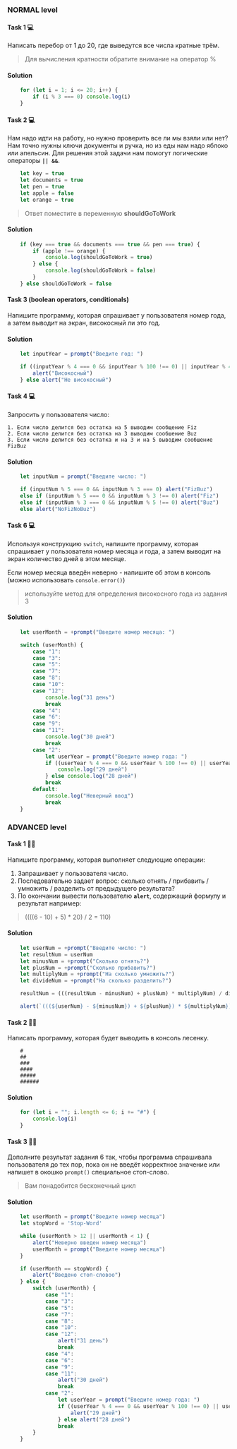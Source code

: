 ### NORMAL level

#### Task 1 💻

Написать перебор от 1 до 20, где выведутся все числа кратные трём.

> Для вычисления кратности обратите внимание на оператор %

#### Solution

```javascript
    for (let i = 1; i <= 20; i++) {
        if (i % 3 === 0) console.log(i)
    }
```



#### Task 2 💻

Нам надо идти на работу, но нужно проверить все ли мы взяли или нет?
Нам точно нужны ключи документы и ручка, но из еды нам надо яблоко или апельсин. 
Для решения этой задачи нам помогут логические операторы **`|| &&`**.

```javascript
    let key = true
    let documents = true
    let pen = true
    let apple = false
    let orange = true
```

> Ответ поместите в переменную **shouldGoToWork**

#### Solution

```javascript
    if (key === true && documents === true && pen === true) {
        if (apple !== orange) {
            console.log(shouldGoToWork = true)
        } else {
            console.log(shouldGoToWork = false)
        }
    } else shouldGoToWork = false
```



#### Task 3 (boolean operators, conditionals)

Напишите программу, которая спрашивает у пользователя номер года, а затем выводит на 
экран, високосный ли это год.

#### Solution

```javascript
    let inputYear = prompt("Введите год: ")

    if ((inputYear % 4 === 0 && inputYear % 100 !== 0) || inputYear % 400 === 0) {
        alert("Високосный")
    } else alert("Не високосный")
```



#### Task 4 💻

Запросить у пользователя число: 

    1. Если число делится без остатка на 5 выводим сообщение Fiz
    2. Если число делится без остатка на 3 выводим сообшение Buz
    3. Если число делится без остатка и на 3 и на 5 выводим сообшение FizBuz

#### Solution

```javascript
    let inputNum = prompt("Введите число: ")

    if (inputNum % 5 === 0 && inputNum % 3 === 0) alert("FizBuz")
    else if (inputNum % 5 === 0 && inputNum % 3 !== 0) alert("Fiz")
    else if (inputNum % 3 === 0 && inputNum % 5 !== 0) alert("Buz")
    else alert("NoFizNoBuz")
```



#### Task 6 💻

Используя конструкцию `switch`, напишите программу, которая спрашивает у пользователя 
номер месяца и года, а затем выводит на экран количество дней в этом месяце.

Если номер месяца введён неверно - напишите об этом в консоль (можно использовать 
`console.error()`)

> используйте метод для определения високосного года из задания 3

#### Solution

```javascript
    let userMonth = +prompt("Введите номер месяца: ")

    switch (userMonth) {
        case "1":
        case "3":
        case "5":
        case "7":
        case "8":
        case "10":
        case "12":
            console.log("31 день")
            break
        case "4":
        case "6":
        case "9":
        case "11":
            console.log("30 дней")
            break
        case "2":
            let userYear = prompt("Введите номер года: ")
            if ((userYear % 4 === 0 && userYear % 100 !== 0) || userYear % 400 === 0) {
                console.log("29 дней")
            } else console.log("28 дней")
            break
        default:
            console.log("Неверный ввод")
            break
    }
```



### ADVANCED level

#### Task 1 👨‍🏫 

Напишите программу, которая выполняет следующие операции: 

1. Запрашивает у пользователя число.
2. Последовательно задает вопрос: 
    cколько отнять / прибавить / умножить / разделить от предыдущего результата?
3. По окончании вывести пользователю **`alert`**, содержащий формулу и результат например: 
> ((((6 - 10) + 5) * 20) / 2 = 110)

#### Solution

```javascript
    let userNum = +prompt("Введите число: ")
    let resultNum = userNum
    let minusNum = +prompt("Сколько отнять?")
    let plusNum = +prompt("Сколько прибавить?")
    let multiplyNum = +prompt("На сколько умножить?")
    let divideNum = +prompt("На сколько разделить?")

    resultNum = (((resultNum - minusNum) + plusNum) * multiplyNum) / divideNum

    alert(`(((${userNum} - ${minusNum}) + ${plusNum}) * ${multiplyNum}) / ${divideNum} = ${resultNum}`)
```



#### Task 2 👨‍🏫

Написать программу, которая будет выводить в консоль лесенку.

```
    #
    ##
    ###
    ####
    #####
    ######
```

#### Solution

```javascript
    for (let i = ""; i.length <= 6; i += "#") {
        console.log(i)
    }
```



#### Task 3 👨‍🏫 

Дополните результат задания 6 так, чтобы программа спрашивала пользователя до тех пор, пока он не введёт корректное значение или напишет в окошко `prompt()` специальное стоп-слово.

> Вам понадобится бесконечный цикл

#### Solution

```javascript
    let userMonth = prompt("Введите номер месяца")
    let stopWord = 'Stop-Word'

    while (userMonth > 12 || userMonth < 1) {
        alert("Неверно введен номер месяца")
        userMonth = prompt("Введите номер месяца")
    }

    if (userMonth == stopWord) {
        alert("Введено стоп-словоо")
    } else {
        switch (userMonth) {
            case "1":
            case "3":
            case "5":
            case "7":
            case "8":
            case "10":
            case "12":
                alert("31 день")
                break
            case "4":
            case "6":
            case "9":
            case "11":
                alert("30 дней")
                break
            case "2":
                let userYear = prompt("Введите номер года: ")
                if ((userYear % 4 === 0 && userYear % 100 !== 0) || userYear % 400 === 0) {
                    alert("29 дней")
                } else alert("28 дней")
                break
        }
    }
```